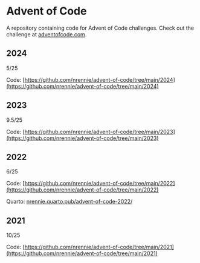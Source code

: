 # Advent of Code

A repository containing code for Advent of Code challenges. Check out the challenge at [adventofcode.com](https://adventofcode.com/). 

## 2024

5/25

Code: [https://github.com/nrennie/advent-of-code/tree/main/2024](https://github.com/nrennie/advent-of-code/tree/main/2024)

## 2023

9.5/25

Code: [https://github.com/nrennie/advent-of-code/tree/main/2023](https://github.com/nrennie/advent-of-code/tree/main/2023)


## 2022 

6/25

Code: [https://github.com/nrennie/advent-of-code/tree/main/2022](https://github.com/nrennie/advent-of-code/tree/main/2022)

Quarto: [nrennie.quarto.pub/advent-of-code-2022/](https://nrennie.quarto.pub/advent-of-code-2022/)


## 2021

10/25

Code: [https://github.com/nrennie/advent-of-code/tree/main/2021](https://github.com/nrennie/advent-of-code/tree/main/2021)
